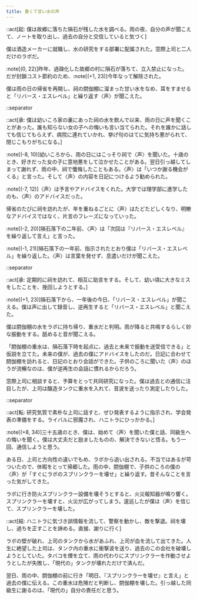 ```yaml
---
title: 重くて甘い水の声
---
```


::act[起: 僕は故郷に落ちた隕石が残した水を調べる。雨の夜、自分の声が聞こえて、ノートを取り出し、過去の自分と交信していると気づく]

僕は酒造メーカーに就職し、水の研究をする部署に配属された。窓際上司と二人だけのラボだ。

:note[(0, 22)]昨年、過疎化した故郷の村に隕石が落ちて、立入禁止になった。だが封鎖コスト節約のため、:note[(+1, 23)]今年なって解除された。

僕は雨の日の帰省を再開し、祠の閼伽棚に溜まった甘い水をなめ、耳をすませると「リバース・エスレベル」と繰り返す〈声〉が聞こえた。

::separator

::act[承: 僕は幼いころ家の裏にあった祠の水を飲んで以来、雨の日に声を聞くことがあった。誰も知らない女の子への悔いも言い当てられた。それを誰かに話しても信じてもらえず、病院に連れていかれ、挙げ句のはてに気持ち悪がられて、閉じこもりがちになる。]

:note[(-8, 10)]幼いころから、雨の日にはこっそり祠で〈声〉を聞いた。十歳のとき、好きだった女の子に意地悪をして泣かせたことがある。翌日引っ越してしまって謝れず、雨の中、祠で懺悔したこともある。〈声〉は「いつか謝る機会がくる」と言った。そして〈声〉の内容を日記につけるよう勧められた。

:note[(-7, 12)]〈声〉は予言やアドバイスをくれた。大学では理学部に進学したのも、〈声〉のアドバイスだった。

帰省のたびに祠を訪れたが、年を重ねるごとに〈声〉はたどたどしくなり、明瞭なアドバイスではなく、片言のフレーズになっていった。

:note[(-2, 20)]隕石落下の二年前、〈声〉は「次回は『リバース・エスレベル』を繰り返して言え」と言った。

:note[(-1, 21)]隕石落下の一年前、指示されたとおり僕は「リバース・エスレベル」を繰り返した。〈声〉は言葉を発せず、息遣いだけが聞こえた。

::separator

::act[承: 定期的に祠を訪れて、相互に助言をする。そして、幼い頃に大きなミスをしたことを、挽回しようとする。]

:note[(+1, 23)]隕石落下から、一年後の今日、「リバース・エスレベル」が聞こえる。僕は声に出して録音し、逆再生すると「リバース・エスレベル」と聞こえた。

僕は閼伽棚の水をラボに持ち帰り、重水だと判明。雨が降ると共鳴するらしく妙な振動をする。舐めると音が聞こえる。

「閼伽棚の重水は、隕石落下時を起点に、過去と未来で振動を送受信できる」と仮説を立てた。未来の僕が、過去の僕にアドバイスをしたのだ。日記に合わせて閼伽棚を訪れると、日記のとおり会話ができた。子供のころに聞いた〈声〉のほうが流暢なのは、僕が逆再生の会話に慣れるからだろう。

窓際上司に相談すると、予算をとって共同研究になった。僕は過去との通信に注目したが、上司は醸造タンクに重水を入れて、音波を送ったり測定したりした。

::separator

::act[転: 研究気質で素朴な上司に話すと、ぜひ発表するように指示され、学会発表の準備をする。ライバルに邪魔され、ハニトラにひっかかる。]

:note[(+8, 34)]三十五歳のとき、僕は、始めて〈声〉を聞いた僕と話、同級生への悔いを聞く。僕は大丈夫だと励ましたものの、解決できないと悟る。もう一回、通信しようと思う。

ある日、上司と方向性の違いでもめ、ラボから追い出される。不当ではあるが苛ついたので、休暇をとって帰郷した。雨の中、閼伽棚で、子供のころの僕の〈声〉が「すぐにラボのスプリンクラーを壊せ」と繰り返す。昔そんなことを言った気がしてきた。

ラボに行き防火スプリンクラー設備を壊そうとすると、火災報知器が鳴り響く。スプリンクラーを壊すと、火災が広がってしまう。逡巡したが僕は〈声〉を信じて、スプリンクラーを壊した。

::act[結: ハニトラに気づき誤情報を流して、警察を動かし、敵を撃退。祠を壊し、過ちを正すことを諦める。直接、謝りに行く]

ラボの壁が破れ、上司のタンクから水があふれ、上司が血を流して出てきた。人生に絶望した上司は、タンク内の重水に衝撃波を送り、過去のこの会社を破壊しようとしていた。タバコを煙を立て、雨の代わりにスプリンクラーを作動させようとしたが失敗し、「現代の」タンクが壊れただけで済んだ。

翌日、雨の中、閼伽棚の前に行き「明日、『スプリンクラーを壊せ』と言え」と過去の僕に伝える。この重水は危険だと判断し、閼伽棚を壊した。引っ越した同級生に謝るのは、「現代の」自分の責任だと思う。
